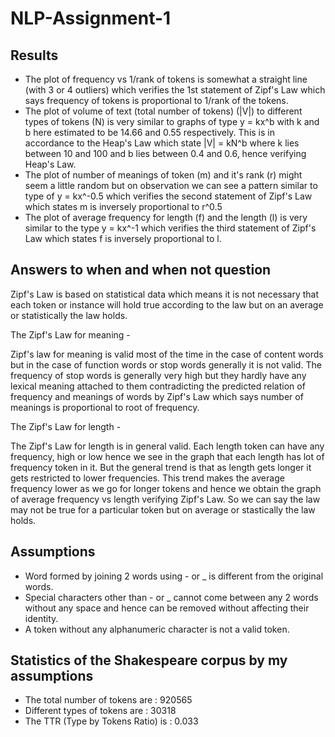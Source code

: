 # NLP-Assignment-1

## Results
* The plot of frequency vs 1/rank of tokens is somewhat a straight line (with 3 or 4 outliers) which verifies the 1st statement of Zipf's Law which says frequency of tokens is proportional to 1/rank of the tokens.
* The plot of volume of text (total number of tokens) (|V|) to different types of tokens (N) is very similar to graphs of type y = kx^b with k and b here estimated to be 14.66 and 0.55 respectively. This is in accordance to the Heap's Law which state |V| = kN^b where k lies between 10 and 100 and b lies between 0.4 and 0.6, hence verifying Heap's Law.
* The plot of number of meanings of token (m) and it's rank (r) might seem a little random but on observation we can see a pattern similar to type of y = kx^-0.5 which verifies the second statement of Zipf's Law which states m is inversely proportional to r^0.5
* The plot of average frequency for length (f) and the length (l) is very similar to the type y = kx^-1 which verifies the third statement of Zipf's Law which states f is inversely proportional to l.

## Answers to when and when not question
Zipf's Law is based on statistical data which means it is not necessary that each token or instance will hold true according to the law but on an average or statistically the law holds.

The Zipf's Law for meaning - 

Zipf's law for meaning is valid most of the time in the case of content words but in the case of function words or stop words generally it is not valid. The frequency of stop words is generally very high but they hardly have any lexical meaning attached to them contradicting the predicted relation of frequency and meanings of words by Zipf's Law which says number of meanings is proportional to root of frequency.

The Zipf's Law for length -

The Zipf's Law for length is in general valid. Each length token can have any frequency, high or low hence we see in the graph that each length has lot of frequency token in it. But the general trend is that as length gets longer it gets restricted to lower frequencies. This trend makes the average frequency lower as we go for longer tokens and hence we obtain the graph of average frequency vs length verifying Zipf's Law. So we can say the law may not be true for a particular token but on average or stastically the law holds.

## Assumptions
* Word formed by joining 2 words using - or _ is different from the original words.
* Special characters other than - or _ cannot come between any 2 words without any space and hence can be removed without affecting their identity.
* A token without any alphanumeric character is not a valid token.

## Statistics of the Shakespeare corpus by my assumptions
* The total number of tokens are :  920565
* Different types of tokens are :  30318
* The TTR (Type by Tokens Ratio) is : 0.033
